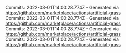 Commits: 2022-03-01T14:00:28.774Z - Generated via https://github.com/marketplace/actions/artificial-grass
<br>
Commits: 2022-03-01T14:00:28.774Z - Generated via https://github.com/marketplace/actions/artificial-grass
<br>
Commits: 2022-03-01T14:00:28.774Z - Generated via https://github.com/marketplace/actions/artificial-grass
<br>
Commits: 2022-03-01T14:00:28.774Z - Generated via https://github.com/marketplace/actions/artificial-grass
<br>
